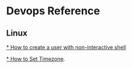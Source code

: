 # Devops Reference
## Linux
[* How to create a user with non-interactive shell](https://github.com/naimjeem/devops-reference/blob/main/linux/create-user-with-non-interactive-shell.md)

[* How to Set Timezone](https://github.com/naimjeem/devops-reference/blob/main/linux/set-timezone.md).